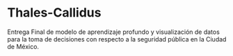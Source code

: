 # Thales-Callidus
Entrega Final de modelo de aprendizaje profundo y visualización de datos para la toma de decisiones con respecto a la seguridad pública en la Ciudad de México.
